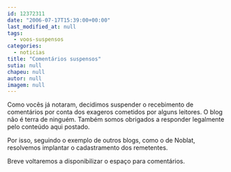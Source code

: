 ```yaml
---
id: 12372311
date: "2006-07-17T15:39:00+00:00"
last_modified_at: null
tags:
  - voos-suspensos
categories:
  - noticias
title: "Comentários suspensos"
sutia: null
chapeu: null
autor: null
imagem: null
---
```

<p><P>Como vocês já notaram, decidimos suspender&nbsp;o recebimento de comentários por conta dos exageros cometidos por alguns leitores. O blog não é&nbsp;terra de ninguém. Também somos obrigados a responder legalmente pelo conteúdo aqui postado.</P></p>
<p><P>Por isso, seguindo o exemplo de outros blogs, como o de Noblat, resolvemos implantar o cadastramento dos remetentes.</P></p>
<p><P>Breve voltaremos a disponibilizar o espaço para comentários.</P> </p>
